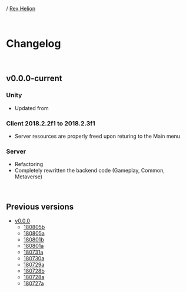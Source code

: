 / [Rex Helion](../)

<br>

# Changelog

<br>

## v0.0.0-current

### Unity ###

- Updated from 

### Client 2018.2.2f1 to 2018.2.3f1

- Server resources are properly freed upon returing to the Main menu

### Server

- Refactoring
- Completely rewritten the backend code (Gameplay, Common, Metaverse)
  
<br>

## Previous versions

- [v0.0.0](v0-0-0/)
  - [180805b](v0-0-0/180805b/)
  - [180805a](v0-0-0/180805a/)
  - [180801b](v0-0-0/180801b/)
  - [180801a](v0-0-0/180801a/)
  - [180731a](v0-0-0/180731a/)
  - [180730a](v0-0-0/180730a/)
  - [180729a](v0-0-0/180729a/)
  - [180728b](v0-0-0/180728b/)
  - [180728a](v0-0-0/180728a/)
  - [180727a](v0-0-0/180727a/)

<br>
<br>
<br>
